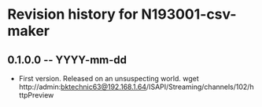 # Revision history for N193001-csv-maker

## 0.1.0.0 -- YYYY-mm-dd

* First version. Released on an unsuspecting world.
wget http://admin:bktechnic63@192.168.1.64/ISAPI/Streaming/channels/102/httpPreview
